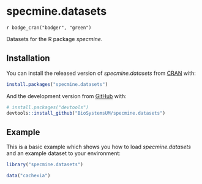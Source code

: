 specmine.datasets
================

`r badge_cran("badger", "green")`

Datasets for the R package *specmine*.

## Installation

You can install the released version of *specmine.datasets* from
[CRAN](https://CRAN.R-project.org) with:

``` r
install.packages("specmine.datasets")
```

And the development version from [GitHub](https://github.com/) with:

``` r
# install.packages("devtools")
devtools::install_github("BioSystemsUM/specmine.datasets")
```
## Example

This is a basic example which shows you how to load *specmine.datasets* and an example dataset to your environment:

``` r
library("specmine.datasets")

data("cachexia")
```

